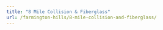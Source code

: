 ```yaml
---
title: "8 Mile Collision & Fiberglass"
url: /farmington-hills/8-mile-collision-and-fiberglass/
---
```

